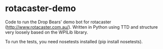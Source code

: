 # rotacaster-demo
Code to run the Drop Bears' demo bot for rotacaster (http://www.rotacaster.com.au/). Written in Python using TTD and structure very loosely based on the WPILib library. 

To run the tests, you need nosetests installed (pip install nosetests).